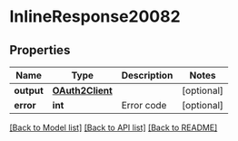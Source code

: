 # InlineResponse20082

## Properties
Name | Type | Description | Notes
------------ | ------------- | ------------- | -------------
**output** | [**OAuth2Client**](OAuth2Client.md) |  | [optional] 
**error** | **int** | Error code | [optional] 

[[Back to Model list]](../README.md#documentation-for-models) [[Back to API list]](../README.md#documentation-for-api-endpoints) [[Back to README]](../README.md)

